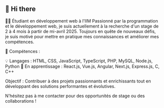 ## 👋 Hi there

👨‍💻 Étudiant en développement web à l'IIM
Passionné par la programmation et le développement web, je suis actuellement à la recherche d'un stage de 2 à 4 mois à partir de mi-avril 2025. Toujours en quête de nouveaux défis, je suis motivé pour mettre en pratique mes connaissances et améliorer mes compétences.

📍 Compétences :

💡 Langages : HTML, CSS, JavaScript, TypeScript, PHP, MySQL, Node.js, Python
🌱 En apprentissage : React.js, Vue.js, Angular, Next.js, Express.js, C, C++

Objectif : Contribuer à des projets passionnants et enrichissants tout en développant des solutions performantes et évolutives.

N'hésitez pas à me contacter pour des opportunités de stage ou des collaborations !

<!--
**raphprn/raphprn** is a ✨ _special_ ✨ repository because its `README.md` (this file) appears on your GitHub profile.

Here are some ideas to get you started:

- 🔭 I’m currently working on ...
- 🌱 I’m currently learning ...
- 👯 I’m looking to collaborate on ...
- 🤔 I’m looking for help with ...
- 💬 Ask me about ...
- 📫 How to reach me: ...
- 😄 Pronouns: ...
- ⚡ Fun fact: ...
-->
